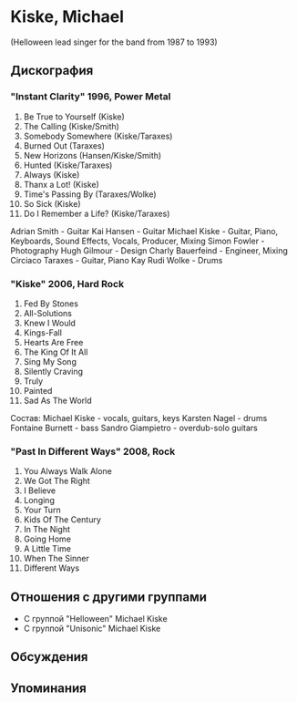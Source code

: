 # Kiske, Michael

(Helloween lead singer for the band from 1987 to 1993)

## Дискография

### "Instant Clarity" 1996, Power Metal

 
   1.   Be True to Yourself (Kiske) 
   2.   The Calling (Kiske/Smith) 
   3.   Somebody Somewhere (Kiske/Taraxes) 
   4.   Burned Out (Taraxes) 
   5.   New Horizons (Hansen/Kiske/Smith) 
   6.   Hunted (Kiske/Taraxes) 
   7.   Always (Kiske) 
   8.   Thanx a Lot! (Kiske) 
   9.   Time's Passing By (Taraxes/Wolke) 
   10.   So Sick (Kiske) 
   11.   Do I Remember a Life? (Kiske/Taraxes) 


Adrian Smith  -  Guitar 
Kai Hansen  -  Guitar 
Michael Kiske  -  Guitar, Piano, Keyboards, Sound Effects, Vocals, Producer, Mixing 
Simon Fowler  -  Photography 
Hugh Gilmour  -  Design 
Charly Bauerfeind  -  Engineer, Mixing 
Circiaco Taraxes  -  Guitar, Piano 
Kay Rudi Wolke  -  Drums 


### "Kiske" 2006, Hard Rock

1. Fed By Stones 
2. All-Solutions 
3. Knew I Would 
4. Kings-Fall 
5. Hearts Are Free 
6. The King Of It All 
7. Sing My Song 
8. Silently Craving 
9. Truly 
10. Painted 
11. Sad As The World 

Состав: 
Michael Kiske - vocals, guitars, keys 
Karsten Nagel - drums 
Fontaine Burnett - bass 
Sandro Giampietro - overdub-solo guitars

### "Past In Different Ways" 2008, Rock

01. You Always Walk Alone 
02. We Got The Right 
03. I Believe 
04. Longing 
05. Your Turn 
06. Kids Of The Century 
07. In The Night 
08. Going Home 
09. A Little Time 
10. When The Sinner 
11. Different Ways


## Отношения с другими группами

* C группой "Helloween" Michael Kiske
* C группой "Unisonic" Michael Kiske

## Обсуждения


## Упоминания


